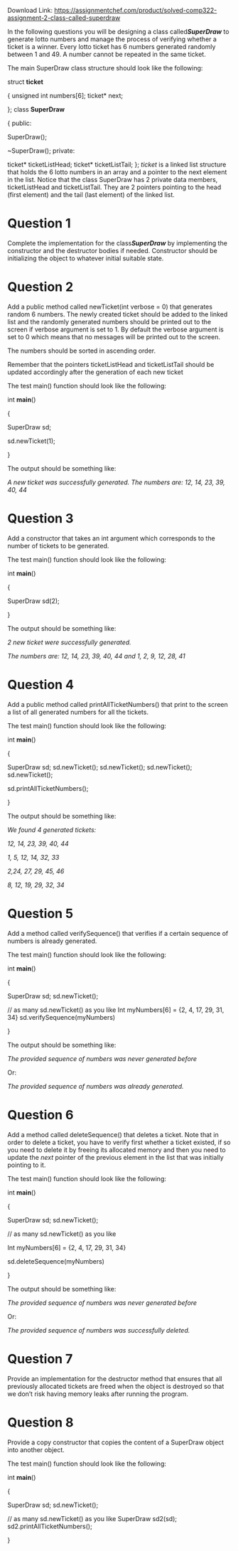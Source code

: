 Download Link: https://assignmentchef.com/product/solved-comp322-assignment-2-class-called-superdraw
<br>



In the following questions you will be designing a class called ​<strong><em>SuperDraw​</em></strong> to generate lotto numbers and manage the process of verifying whether a ticket is a winner. Every lotto ticket has 6 numbers generated randomly between 1 and 49. A number cannot be repeated in the same ticket.

The main SuperDraw class structure should look like the following:

struct​ ​<strong>ticket</strong>

{ unsigned​ ​int​ numbers[​6​]; ticket* next;

};  class​ ​<strong>SuperDraw</strong>

{ public​:

SuperDraw();

~SuperDraw(); private​:

ticket* ticketListHead; ticket* ticketListTail; }; <em>ticket ​</em>is a linked list structure that holds the 6 lotto numbers in an array and a pointer to the next element in the list. Notice that the class SuperDraw has 2 private data members, ticketListHead and ticketListTail. They are 2 pointers pointing to the head (first element) and the tail (last element) of the linked list.

<h1>Question 1</h1>

Complete the implementation for the class ​<strong><em>SuperDraw​</em></strong> ​by implementing the constructor and the destructor bodies if needed. Constructor should be initializing the object to whatever initial suitable state.

<h1>Question 2</h1>

Add a public method called newTicket(int verbose = 0) that generates random 6 numbers. The newly created ticket should be added to the linked list and the randomly generated numbers should be printed out to the screen if verbose argument is set to 1. By default the verbose argument is set to 0 which means that no messages will be printed out to the screen.

The numbers should be sorted in ascending order.

Remember that the pointers ticketListHead and ticketListTail should be updated accordingly after the generation of each new ticket

The test main() function should look like the following:

int​ ​<strong>main</strong>​()

{

SuperDraw sd;

sd.newTicket(1);

}

The output should be something like:

<em>A new ticket was successfully generated. The numbers are: 12, 14, 23, 39, 40, 44 </em>

<em> </em>

<h1>Question 3</h1>

Add a constructor that takes an int argument which corresponds to the number of tickets to be generated.

The test main() function should look like the following:

int​ ​<strong>main</strong>​()

{

SuperDraw sd(2);

}

The output should be something like:

<em>2 new ticket were successfully generated.  </em>

<em>The numbers are: 12, 14, 23, 39, 40, 44 and 1, 2, 9, 12, 28, 41 </em>




<h1>Question 4</h1>

Add a public method called printAllTicketNumbers() that print to the screen a list of all generated numbers for all the tickets.

The test main() function should look like the following:

int​ ​<strong>main</strong>​()

{

SuperDraw sd; sd.newTicket(); sd.newTicket(); sd.newTicket(); sd.newTicket();

sd.printAllTicketNumbers();

}




The output should be something like:

<em>We found 4 generated tickets:  </em>

<em>12, 14, 23, 39, 40, 44 </em>

<em>1, 5, 12, 14, 32, 33 </em>

<em>2,24, 27, 29, 45, 46 </em>

<em>8, 12, 19, 29, 32, 34 </em>




<h1>Question 5</h1>

Add a method called verifySequence() that verifies if a certain sequence of numbers is already generated.

The test main() function should look like the following:

int​ ​<strong>main</strong>​()

{

SuperDraw sd; sd.newTicket();

// as many sd.newTicket() as you like       Int myNumbers[6] = {2, 4, 17, 29, 31, 34}       sd.verifySequence(myNumbers)

}

The output should be something like:

<em>The provided sequence of numbers was never generated before </em>

Or:

<em>The provided sequence of numbers was already generated. </em>




<h1>Question 6</h1>

Add a method called deleteSequence() that deletes a ticket. Note that in order to delete a ticket, you have to verify first whether a ticket existed, if so you need to delete it by freeing its allocated memory and then you need to update the ​<em>next ​</em>pointer of the previous element in the list that was initially pointing to it.

The test main() function should look like the following:

int​ ​<strong>main</strong>​()

{

SuperDraw sd; sd.newTicket();

// as many sd.newTicket() as you like

Int myNumbers[6] = {2, 4, 17, 29, 31, 34}

sd.deleteSequence(myNumbers)

}

The output should be something like:

<em>The provided sequence of numbers was never generated before</em>

Or:

<em>The provided sequence of numbers was successfully deleted. </em>




<h1>Question 7</h1>

Provide an implementation for the destructor method that ensures that all previously allocated tickets are freed when the object is destroyed so that we don’t risk having memory leaks after running the program.




<h1>Question 8</h1>

Provide a copy constructor that copies the content of a SuperDraw object into another object.

The test main() function should look like the following:

int​ ​<strong>main</strong>​()

{

SuperDraw sd; sd.newTicket();

// as many sd.newTicket() as you like       SuperDraw sd2(sd);       sd2.printAllTicketNumbers();

}


